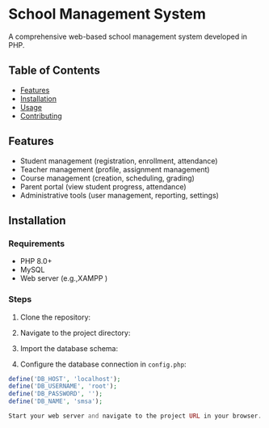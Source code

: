 # School Management System

A comprehensive web-based school management system developed in PHP.

## Table of Contents
- [Features](#features)
- [Installation](#installation)
- [Usage](#usage)
- [Contributing](#contributing)

## Features

- Student management (registration, enrollment, attendance)
- Teacher management (profile, assignment management)
- Course management (creation, scheduling, grading)
- Parent portal (view student progress, attendance)
- Administrative tools (user management, reporting, settings)

## Installation

### Requirements
- PHP 8.0+
- MySQL
- Web server (e.g.,XAMPP )

### Steps
1. Clone the repository:

2. Navigate to the project directory:

3. Import the database schema:

4. Configure the database connection in `config.php`:
```php
define('DB_HOST', 'localhost');
define('DB_USERNAME', 'root');
define('DB_PASSWORD', '');
define('DB_NAME', 'smsa');

Start your web server and navigate to the project URL in your browser.
